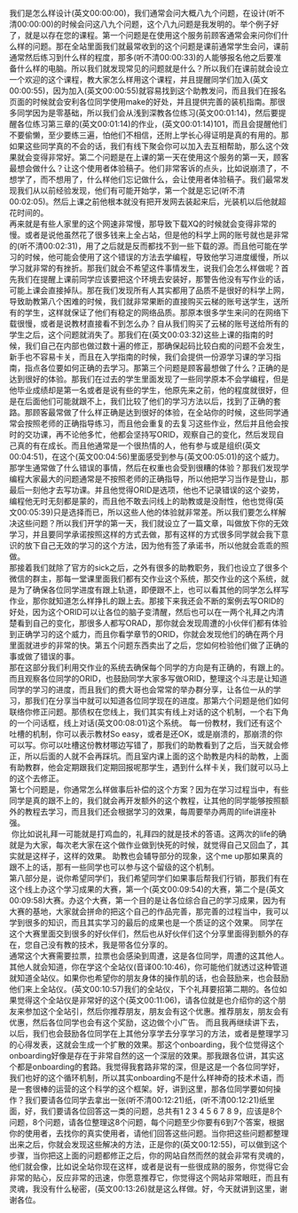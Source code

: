 我们是怎么样设计(英文00:00:00)，我们通常会问大概八九个问题，在设计(听不清00:00:00)的时候会问这八九个问题，这个八九问题是我发明的。举个例子好了，就是以存在您的课程。第一个问题是在使用这个服务前顾客通常会来问你们什么样的问题。那在全站里面我们就最常收到的这个问题是课前通常学生会问，课前通常然后练习到什么样的程度，那多(听不清00:00:33)的人能够报名他之后要准备什么样的电脑。所以我们就发现常见的问题就是什么？所以我们在课前就会设立一个欢迎的这个课程，教大家怎么样用这个课程，并且提醒同学们加入(英文00:00:55)，因为加入(英文00:00:55)就容易找到这个助教发问，而且我们在报名页面的时候就会安利各位同学使用make的好处，并且提供完善的装机指南。那很多同学因为是零基础，所以我们会从浅到深教各位练习(英文00:01:14)，然后要提醒各位练习第三章的(英文00:01:14)的作业，(英文00:01:14)101，而且会提醒他们不要偷懒，至少要练三遍，怕他们不相信，还附上学长心得证明是真的有用的。那如果这些同学真的不会的话，我们有线下聚会你可以加入去互相帮助，那么这个效果就会变得非常好。第二个问题是在上课的第一天在使用这个服务的第一天，顾客最想会做什么？让这个使用者体验稿子。他们非常客诉的点头，比如说崩溃了，不想学了，而不想用了，什么样他们忘记做什么，会让使用者体验稿子。我们最常发现我们从以前经验发现，他们有可能开始学，第一个就是忘记(听不清00:02:05)。然后上课之前他根本就没有把开发网去装起来后，光装机以后他就超花时间的。\
再来就是有些人家里的这个网速非常慢，那导致下载XQ的时候就会变得非常的慢。或者是说他虽然花了很多钱来上全占站，但是他的科学上网的账号就也是非常的(听不清00:02:31)，用了之后就是反而都找不到一些下载的源。而且他可能在学习的时候，他可能会使用了这个错误的方法去学编程，导致他学习进度缓慢，所以学习就非常的有挫折。那我们就会不希望这件事情发生，说我们会怎么样做呢？首先我们在提醒上课前同学应该要把这个环境去安装好，那警告他没有写作业的话，可能上课会直接掉队。那在我们发现所有人其实都用了品质不是很好的科学上网，导致助教第八个困难的时候，我们就非常果断的直接购买云梯的账号送学生，送所有的学生，这样就保证了他们有稳定的网络品质。那原本很多学生来问的在网络下载很慢，或者是说教材直接看不到怎么办？自从我们购买了云梯的账号送给所有的学生之后，这个问题就消失了。那我们在(英文00:03:32)这些上课的指南的时候，我们自己在内部也做过数十遍的修正，那确保起码比较白痴的问题不会发生，新手也不容易卡关，而且在入学指南的时候，我们会提供一份源学习课的学习指南，指点各位要如何正确的去学习。那第三个问题是顾客最想做了什么？正确的是达到很好的体验。那我们在过去的学生里面发现了一些同学原本不会学编程，但是他毕业成绩却是第一名或者是说有些的学生，他原先来之前，他的程度就很好，但是在后面他们可能就跟不上，我们比较了他们的学习方法以后，找到了正确的套路。那顾客最常做了什么样正确是达到很好的体验，在全站你的时候，这些同学通常会按照老师的正确指导练习，而且他会重复的去复习这些作业，然后并且他会按时的交功课，再不论他多忙，他都会坚持写ORID，观察自己的变化，然后发现自己真的有在成长。而且他通常是一个很热情的人，他有参与或是组织(英文00:04:51)，在这个(英文00:04:56)里面感受到参与(英文00:05:01)的这个威力。\
那学生通常做了什么错误的事情，然后在权重也会受到很糟的体验？那我们发现学编程大家最大的问题通常是不按照老师的正确指导，所以他把学习当作是登山，那最后一刻他才去写功课。并且他觉得ORID是选项，他也不记录错误的这个姿势，
编程他无时无刻都是蒙的，而且他不敢去问线上的助教或是没耐性，他也觉得(英文00:05:39)只是选择而已，所以这些人他的体验就非常差。所以我们要怎么样解决这些问题？所以我们开学的第一天，我们就设立了一篇文章，叫做放下你的无效学习，并且要同学承诺按照这样的方式去做，那有这样的方式很多同学就会我下意识的放下自己无效的学习的这个方法，因为他有签了承诺书，所以他就会乖乖的照做。\
那接着我们就除了官方的sick之后，之外有很多的助教职务，我们也设立了很多个微信的群主，那每一堂课里面我们都有交作业这个系统，那交作业的这个系统，就是为了确保各位同学进度有跟上轨道，即便跟不上，也可以看其他的同学怎么样写作业，那你就知道怎么样挣扎的跟上去。那接下来我还会不断的案例去写ORID的好处，因为这个ORID可以让各位的脑子变清醒，然后也可以在一两个礼拜之内清楚看到自己的变化，那很多人都写ORAD，那你就会发现周遭的小伙伴们都有体验到正确学习的这个威力，而且你看学章节的ORID，你就会发现他们的确在两个月里面就进步的非常的快。第五个问题东西卖出了之后，您如何检验他们做了正确的事或做了错误的事。\
那在这部分我们利用交作业的系统去确保每个同学的方向是有正确的，有跟上的。而且观察各位同学的ORID，也鼓励同学大家多写做ORID，整理这个斗志是让知道同学的学习的进度，而且我们的费大哥也会常常的举办群分享，让各位一从的学习，那我们在分享当中就可以知道各位同学现在的进度。那第六个问题是他们如何联络你修正问题。那债权在您线上，我们其实有线上对话的这个机制，一个右下角的一个问话框，线上对话(英文00:08:01)这个系统。
每一份教材，我们还有这个吐槽的机制，你可以表示教材So
easy，或者是还OK，或是崩溃的，那崩溃的你可以写。你可以吐槽这份教材哪边写错了，那我们的助教看到了之后，当天就会修正，所以后面的人就不会再踩坑。而且室内课上面的这个助教是内科的助教，上面有助教群，他会定期跟我们定期回报呢那学生，遇到什么样卡关，我们就可以马上的这个去修正。\
第七个问题是，你通常怎么样做事后补偿的这个方案？因为在学习过程当中，有些同学是真的跟不上的，我们就会再开发额外的这个教程，让其他的同学能够按照额外的教程去学习，而且我们还会根据学习的效果，每周要举办两周的life讲座补强。\
 你比如说礼拜一可能就是打鸡血的，礼拜四的就是技术的答语。这两次的life的确就是为大家，每次老大家在这个做作业做到快死的时候，就觉得自己又回血了，其实就是这样子，这样的效果。
助教也会辅导部分的现象，这个me
up那如果真的跟不上的话，那有一些同学也可以参与这个留级的这个机制。\
第八部分是，说你希望同学们，我们希望同学们如果事后帮我们行销，那我们有在这个线上办这个学习成果的大赛，第一个(英文00:09:54)的大赛，第二个是(英文00:09:58)大赛。办这个大赛，第一个目的是让各位综合自己的学习成果，因为有大赛的基地，大家就会拼命的把这个自己的作品完善，那完善的过程当中，我可以学到很多的知识，而且其实学习的最后的成果也是一个质证的这个效果。
同学在这个大赛里面交到很多的好伙伴们，然后也从好伙伴们这个分享里面得到额外的存在，您自己没有教的技术，我是带各位分享的。\
通常这个大赛需要拉票，拉票也会感染到周遭，这是各位同学，周遭的这其他人。其他人就会知道，你在学这个全站仪(音译00:10:46)，你可能他们就透过这种管道就知道全站仪。如果你也希望你的朋友身体的操作肌的话，也会鼓励来，也会鼓励他们来上全站仪。(英文00:10:57)我们的全站仪，下个礼拜要招第二期的。各位如果觉得这个全站仪是非常好的这个(英文00:11:06)，请各位就是也介绍你的这个朋友来参加这个全站引，然后你推荐朋友，朋友会有这个优惠。推荐朋友，朋友会有优惠，然后各位同学也会有这个奖励，这边做个小广告。
而且我再继续讲下去，以后，我们也会鼓励各位同学在上其他分享学去分享学习的方法，或者是整理学习的心得发表，这就会生成一个扩散的效果。那这个onboarding，我个位觉得这个onboarding好像是存在于非常自然的这一个深层的效果。那我跟各位讲，其实这个都是onboarding的套路。我觉得我套路非常的深，但是这是一个各位同学好，我们也好的这个循环机制，所以其实onboarding不是什么样神奇的技术术语，而是一套很棒的运营的这个科学的这个框架。好，讲到这里，那各位同学要如何操作？我们要请各位同学去拿出一张(听不清00:12:21)纸，(听不清00:12:21)纸里面，好，我们要请各位回答这一类的问题，总共有1
2 3 4 5 6 7 8
9，应该是8个问题，8个问题，请各位整理这8个问题，每个问题至少你要有6到7个答案，根据你的使用者，去找你的真实使用者，请他们回答这些问题。当你把这些问题都整理出来之后，你就会发现这些解决的方法，正是你的(英文00:12:55)，可以做到这个步骤，当你把这上面的问题都修正之后，你的网站自然而然的就会非常有灵魂的，他们就会像，比如说全站你现在这样，或者是说有一些很成熟的服务，你觉得它会非常的贴心，反应非常的迅速，你愿意推荐它，你觉得这个网站非常眼旺，而且有灵魂，我没有什么秘密，(英文00:13:26)就是这么样做。好，今天就讲到这里，谢谢各位。
